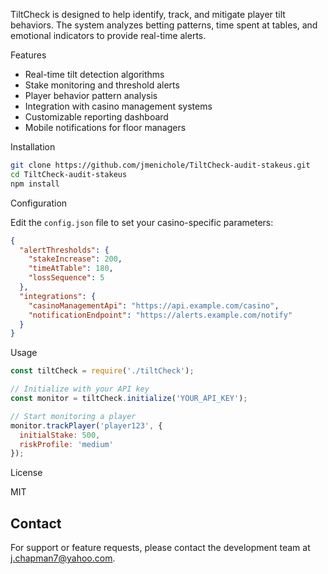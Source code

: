 

TiltCheck is designed to help identify, track, and mitigate player tilt behaviors. The system analyzes betting patterns, time spent at tables, and emotional indicators to provide real-time alerts.

Features

- Real-time tilt detection algorithms
- Stake monitoring and threshold alerts
- Player behavior pattern analysis
- Integration with casino management systems
- Customizable reporting dashboard
- Mobile notifications for floor managers

Installation

```bash
git clone https://github.com/jmenichole/TiltCheck-audit-stakeus.git
cd TiltCheck-audit-stakeus
npm install
```

Configuration

Edit the `config.json` file to set your casino-specific parameters:

```json
{
  "alertThresholds": {
    "stakeIncrease": 200,
    "timeAtTable": 180,
    "lossSequence": 5
  },
  "integrations": {
    "casinoManagementApi": "https://api.example.com/casino",
    "notificationEndpoint": "https://alerts.example.com/notify"
  }
}
```

Usage

```javascript
const tiltCheck = require('./tiltCheck');

// Initialize with your API key
const monitor = tiltCheck.initialize('YOUR_API_KEY');

// Start monitoring a player
monitor.trackPlayer('player123', {
  initialStake: 500,
  riskProfile: 'medium'
});
```

License

MIT

## Contact

For support or feature requests, please contact the development team at j.chapman7@yahoo.com.
